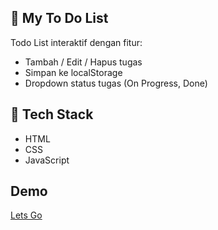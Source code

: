 ## 📝 My To Do List 

Todo List interaktif dengan fitur:
- Tambah / Edit / Hapus tugas
- Simpan ke localStorage
- Dropdown status tugas (On Progress, Done)

## 🔧 Tech Stack
- HTML
- CSS
- JavaScript

##  Demo
[Lets Go](https://FelienZ.github.io/LSToDoList/)
